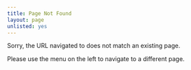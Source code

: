 ```yaml
---
title: Page Not Found
layout: page
unlisted: yes
---
```



Sorry, the URL navigated to does not match an existing page.

Please use the menu on the left to navigate to a different page.

